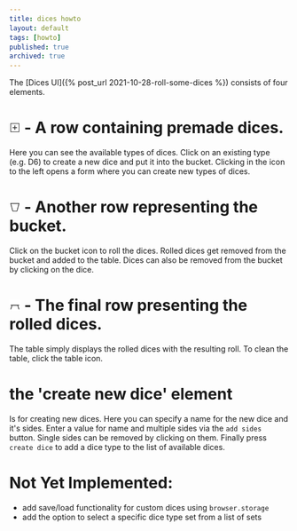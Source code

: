 ```yaml
---
title: dices howto
layout: default
tags: [howto]
published: true
archived: true
---
```

The [Dices UI]({% post_url 2021-10-28-roll-some-dices %}) consists of four elements.

# <img src="/assets/img/icons/newdice.svg" style="height:20px;width:20px"/> - A row containing premade dices.
Here you can see the available types of dices. Click on an existing type (e.g. D6) to create a new dice and put it into the bucket. Clicking in the icon to the left opens a form where you can create new types of dices.

# <img src="/assets/img/icons/bucket.svg" style="height:20px;width:20px"/> - Another row representing the bucket.
Click on the bucket icon to roll the dices. Rolled dices get removed from the bucket and added to the table. Dices can also be removed from the bucket by clicking on the dice.

# <img src="/assets/img/icons/table.svg" style="height:20px;width:20px"/> - The final row presenting the rolled dices.
The table simply displays the rolled dices with the resulting roll. To clean the table, click the table icon.

# the 'create new dice' element
Is for creating new dices. Here you can specify a name for the new dice and it's sides. Enter a value for name and multiple sides via the `add sides` button. Single sides can be removed by clicking on them. Finally press `create dice` to add a dice type to the list of available dices.

# Not Yet Implemented:
* add save/load functionality for custom dices using `browser.storage`
* add the option to select a specific dice type set from a list of sets
